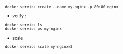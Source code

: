 

```
docker service create --name my-nginx -p 80:80 nginx
```
- verify :
```
docker service ls
docker service ps my-nginx
```
- scale
```
docker service scale my-nginx=3
```

